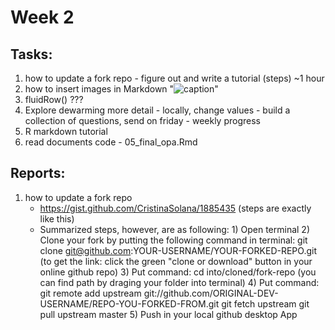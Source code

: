 # Week 2 

## Tasks:
1. how to update a fork repo - figure out and write a tutorial (steps) ~1 hour
2. how to insert images in Markdown "![caption]()"
3. fluidRow() ???
4. Explore dewarming more detail - locally, change values - build a collection of questions, send on friday - weekly progress
5. R markdown tutorial
6. read documents code - 05_final_opa.Rmd


## Reports:
1. how to update a fork repo
      - https://gist.github.com/CristinaSolana/1885435 (steps are exactly like this)
      - Summarized steps, however, are as following:
            1) Open terminal
            2) Clone your fork by putting the following command in terminal: 
                  git clone git@github.com:YOUR-USERNAME/YOUR-FORKED-REPO.git
                 (to get the link: click the green "clone or download" button in your online github repo)
            3) Put command: cd into/cloned/fork-repo (you can find path by draging your folder into terminal)
            4) Put command: git remote add upstream git://github.com/ORIGINAL-DEV-USERNAME/REPO-YOU-FORKED-FROM.git
                            git fetch upstream
                            git pull upstream master
            5) Push in your local github desktop App

